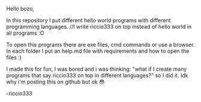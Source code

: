 Hello bozo,

In this repository I put different hello world programs with different programming languages.
//I write riccio333 on top instead of hello world in all programs :O

To open this programs there are exe files, cmd commands or use a browser. In each folder I put an help.md file with requirements and how to open the files :)

I made this for fun, I was bored and i was thinking: "what if I create many programs that say riccio333 on top in different languages?" so I did it.
Idk why i'm posting this on github but ok :flushed:

-riccio333